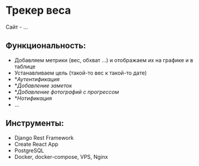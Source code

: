 # Трекер веса

Сайт - ...

## Функциональность:

- Добавляем метрики (вес, обхват ...) и отображаем их на графике и в таблице
- Устанавливаем цель (такой-то вес к такой-то дате)
- *_Аутентификация_
- *_Добавление заметок_
- *_Добавление фотографий с прогрессом_
- *_Нотификация_
- ...

## Инструменты:

- Django Rest Framework
- Create React App
- PostgreSQL
- Docker, docker-compose, VPS, Nginx
